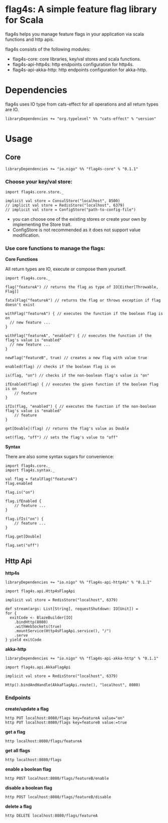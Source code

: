 # flag4s: A simple feature flag library for Scala
flag4s helps you manage feature flags in your application via scala functions and http apis.

flag4s consists of the following modules:
* flag4s-core: core libraries, key/val stores and scala functions.
* flag4s-api-http4s: http endpoints configuration for http4s.
* flag4s-api-akka-http: http endpoints configuration for akka-http.

# Dependencies
flag4s uses IO type from cats-effect for all operations and all return types are IO.
```
libraryDependencies += "org.typelevel" %% "cats-effect" % "version"
```
 
# Usage

## Core
```
libraryDependencies += "io.nigo" %% "flag4s-core" % "0.1.1"
```

### Choose your key/val store:
```
import flag4s.core.store._

implicit val store = ConsulStore("localhost", 8500)
// implicit val store = RedisStore("localhost", 6379)
// implicit val store = ConfigStore("path-to-config-file")
```

* you can choose one of the existing stores or create your own by implementing the Store trait.
* ConfigStore is not recommended as it does not support value modification.

### Use core functions to manage the flags:

**Core Functions**

All return types are IO, execute or compose them yourself.
 
```
import flag4s.core._

flag("featureA") // returns the flag as type of IO[Either[Throwable, Flag]]

fatalFlag("featureA") // returns the flag or throws exception if flag doesn't exist

withFlag("featureA") { // executes the function if the boolean flag is on
  // new feature ...
}

withFlag("featureA", "enabled") { // executes the function if the flag's value is "enabled"
  // new feature ...
}

newFlag("featureB", true) // creates a new flag with value true

enabled(flag) // checks if the boolean flag is on

is(flag, "on") // checks if the non-boolean flag's value is "on"

ifEnabled(flag) { // executes the given function if the boolean flag is on
    // feature
}

ifIs(flag, "enabled") { // executes the function if the non-boolean flag's value is "enabled" 
    // feature
}

get[Double](flag) // returns the flag's value as Double

set(flag, "off") // sets the flag's value to "off"
```

**Syntax**

There are also some syntax sugars for convenience: 
```
import flag4s.core._
import flag4s.syntax._

val flag = fatalFlag("featureA") 
flag.enabled

flag.is("on")

flag.ifEnabled {
    // feature ...
}

flag.ifIs("on") {
    // feature ...
}

flag.get[Double]

flag.set("off")
```

## Http Api
**http4s**
```
libraryDependencies += "io.nigo" %% "flag4s-api-http4s" % "0.1.1"
```
```
import flag4s.api.Http4sFlagApi

implicit val store = RedisStore("localhost", 6379)

def stream(args: List[String], requestShutdown: IO[Unit]) =
for {
  exitCode <- BlazeBuilder[IO]
    .bindHttp(8080)
    .withWebSockets(true)
    .mountService(Http4sFlagApi.service(), "/")
    .serve
} yield exitCode
```

**akka-http**
```
libraryDependencies += "io.nigo" %% "flag4s-api-akka-http" % "0.1.1"
```
```
import flag4s.api.AkkaFlagApi

implicit val store = RedisStore("localhost", 6379)

Http().bindAndHandle(AkkaFlagApi.route(), "localhost", 8080)
```

### Endpoints

**create/update a flag**
```
http PUT localhost:8080/flags key=featureA value="on"
http PUT localhost:8080/flags key=featureB value:=true
```

**get a flag**
```
http localhost:8080/flags/featureA
```

**get all flags**
```
http localhost:8080/flags
```

**enable a boolean flag**
```
http POST localhost:8080/flags/featureB/enable
```

**disable a boolean flag**
```
http POST localhost:8080/flags/featureB/disable
```

**delete a flag**
```
http DELETE localhost:8080/flags/featureA
```